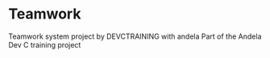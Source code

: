 # Teamwork
Teamwork system project by DEVCTRAINING with andela
Part of the Andela Dev C training project
